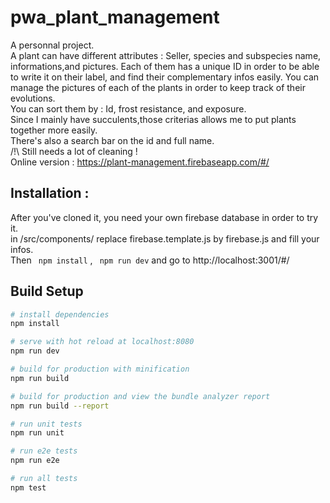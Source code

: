 # pwa_plant_management

A personnal project. </br>
A plant can have different attributes : Seller, species and subspecies name, informations,and pictures. Each of them has a unique ID in order to be able to write it on their label, and find their complementary infos easily. You can manage the pictures of each of the plants in order to keep track of their evolutions. </br>
You can sort them by : Id, frost resistance, and exposure. </br>
Since I mainly have succulents,those criterias allows me to put plants together more easily. </br>
There's also a search bar on the id and full name. </br>
/!\ Still needs a lot of cleaning ! </br>
Online version : https://plant-management.firebaseapp.com/#/

## Installation : 

After you've cloned it, you need your own firebase database in order to try it. </br>
in /src/components/ replace firebase.template.js by firebase.js and fill your infos. </br>
Then ``` npm install``` , ``` npm run dev``` 
and go to http://localhost:3001/#/
## Build Setup

``` bash
# install dependencies
npm install

# serve with hot reload at localhost:8080
npm run dev

# build for production with minification
npm run build

# build for production and view the bundle analyzer report
npm run build --report

# run unit tests
npm run unit

# run e2e tests
npm run e2e

# run all tests
npm test
```
